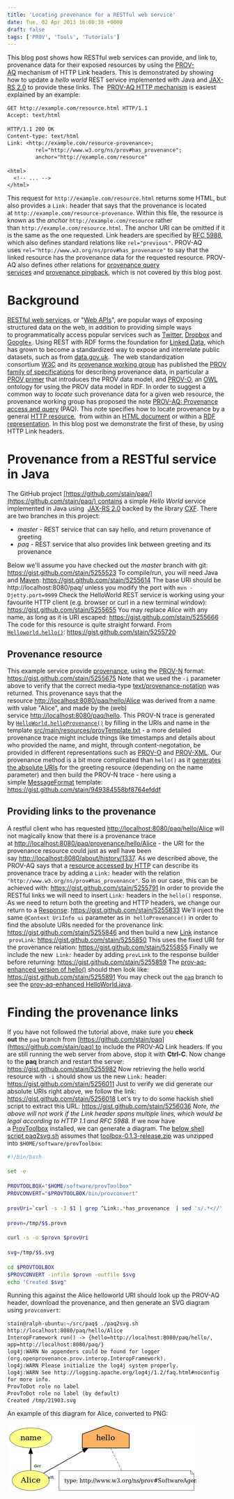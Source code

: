 ```yaml
---
title: 'Locating provenance for a RESTful web service'
date: Tue, 02 Apr 2013 16:00:38 +0000
draft: false
tags: ['PROV', 'Tools', 'Tutorials']
---
```


This blog post shows how RESTful web services can provide, and link to, provenance data for their exposed resources by using the [PROV-AQ](http://www.w3.org/TR/prov-aq/ "PROV-AQ: Provenance access and query") mechanism of HTTP Link headers. This is demonstrated by showing how to update a _hello world_ REST service implemented with Java and [JAX-RS 2.0](http://jax-rs-spec.java.net/nonav/2.0-SNAPSHOT/apidocs/index.html "JAX-RS 2.0-SNAPSHOT javadocs") to provide these links. The  [PROV-AQ HTTP mechanism](http://www.w3.org/TR/prov-aq/#resource-accessed-by-http "Resource accessed by HTTP") is easiest explained by an example: 

```http
GET http://example.com/resource.html HTTP/1.1
Accept: text/html

HTTP/1.1 200 OK
Content-type: text/html
Link: <http://example.com/resource-provenance>; 
         rel="http://www.w3.org/ns/prov#has_provenance"; 
         anchor="http://example.com/resource"

<html>
  <!-- ... -->
</html>
```

This request for `http://example.com/resource.html` returns some HTML, but also provides a `Link:` header that says that the provenance is located at `http://example.com/resource-provenance`. Within this file, the resource is known as the _anchor_ `http://example.com/resource` rather than `http://example.com/resource.html`. The anchor URI can be omitted if it is the same as the one requested. Link headers are specified by [RFC 5988](http://tools.ietf.org/html/rfc5988 "RFC5988 Web linking"), which also defines standard relations like `rel="previous"`. PROV-AQ uses `rel="http://www.w3.org/ns/prov#has_provenance"` to say that the linked resource has the provenance data for the requested resource. PROV-AQ also defines other relations for [provenance query services](http://www.w3.org/TR/2013/WD-prov-aq-20130312/#specifying-provenance-query-services "PROV-AQ: Specifying provenance query services") and [provenance pingback](http://www.w3.org/TR/2013/WD-prov-aq-20130312/#forward-provenance "PROV-AQ: Forward provenance"), which is not covered by this blog post.

Background
==========

[RESTful web services](http://shop.oreilly.com/product/9780596529260.do "Leonard Richardson, Sam Ruby: RESTful Web Services"), or "[Web APIs](http://en.wikipedia.org/wiki/Web_API "Wikipedia: Web API")", are popular ways of exposing structured data on the web, in addition to providing simple ways to programmatically access popular services such as [Twitter](https://dev.twitter.com/docs/api "Twitter REST API"), [Dropbox](https://www.dropbox.com/developers/core/api "Dropbox REST API") and [Google+](https://developers.google.com/+/api/ "Google+ REST API"). Using REST with RDF forms the foundation for [Linked Data](http://linkeddata.org/ "Linked Data"), which has grown to become a standardized way to expose and interrelate public datasets, such as from [data.gov.uk](http://data.gov.uk/linked-data "Linked Data at data.gov.uk").  The web standardization consortium [W3C](http://www.w3.org/) and its [provenance working group](http://www.w3.org/2011/prov/ "W3C Provenance working group") has published the [PROV family of specifications](http://www.w3.org/TR/prov-overview/ "W3C PROV family of provenance specifications") for describing provenance data, in particular a [PROV primer](http://www.w3.org/TR/prov-primer/ "PROV primer") that introduces the PROV data model, and [PROV-O](http://www.w3.org/TR/prov-o/ "PROV-O"), an [OWL](http://www.w3.org/TR/owl2-primer/ "W3C: OWL2 Primer") ontology for using the PROV data model in RDF. In order to suggest a common way to _locate_ such provenance data for a given web resource, the provenance working group has proposed the note [PROV-AQ: Provenance access and query](http://www.w3.org/TR/prov-aq/ "PROV-AQ: Provenance access and query") (PAQ). This note specifies how to locate provenance by a general [HTTP resource](http://www.w3.org/TR/prov-aq/#resource-accessed-by-http "Resource accessed by HTTP"),  from within an [HTML document](http://www.w3.org/TR/prov-aq/#resource-represented-as-html "Resource represented as HTML") or within a [RDF representation](http://www.w3.org/TR/prov-aq/#resource-represented-as-rdf "Resource represented as RDF"). In this blog post we demonstrate the first of these, by using HTTP Link headers.

Provenance from a RESTful service in Java
=========================================

The GitHub project [https://github.com/stain/paq/](https://github.com/stain/paq/) contains a simple _Hello World_ service implemented in Java using  [JAX-RS 2.0](http://jax-rs-spec.java.net/nonav/2.0-SNAPSHOT/apidocs/index.html "JAX-RS 2.0-SNAPSHOT javadocs") backed by the library [CXF](http://cxf.apache.org/docs/jax-rs-basics.html "CXF: JAX-RS basics"). There are two branches in this project:

*   _master_ - REST service that can say hello, and return provenance of greeting
*   _paq_ - REST service that also provides link between greeting and its provenance

Below we'll assume you have checked out the _master_ branch with git: https://gist.github.com/stain/5255523 To compile/run, you will need Java and [Maven](http://maven.apache.org/download.cgi): https://gist.github.com/stain/5255614 The base URI should be http://localhost:8080/paq/ unless you modify the port with `mvn -Djetty.port=9999` Check the HelloWorld REST service is working using your favourite HTTP client (e.g. browser or curl in a new terminal window): https://gist.github.com/stain/5255655 You may replace _Alice_ with any name, as long as it is URI escaped: https://gist.github.com/stain/5255666 The code for this resource is quite straight forward. From [`Helloworld.hello()`](https://github.com/stain/paq/blob/master/src/main/java/com/example/provaq/rest/HelloWorld.java#L22): https://gist.github.com/stain/5255720

Provenance resource
-------------------

This example service provide [provenance](http://www.w3.org/TR/prov-overview/), using the [PROV-N](http://www.w3.org/TR/prov-n/) format: https://gist.github.com/stain/5255675 Note that we used the `-i` parameter above to verify that the correct media-type [text/provenance-notation](http://www.iana.org/assignments/media-types/text/provenance-notation) was returned. This provenance says that the resource [http://localhost:8080/paq/hello/Alice](http://localhost:8080/paq/hello/Alice) was derived from a name with value "Alice", and made by the (web) service [http://localhost:8080/paq/hello](http://localhost:8080/paq/hello). This PROV-N trace is generated by [`HelloWorld.helloProvenance()`](https://github.com/stain/paq/blob/master/src/main/java/com/example/provaq/rest/HelloWorld.java#L30) by filling in the URIs and name in the template [src/main/resources/provTemplate.txt](https://github.com/stain/paq/blob/master/src/main/resources/provTemplate.txt) - a more detailed provenance trace might include things like timestamps and details about who provided the name, and might, through content-negotation, be provided in different representations such as [PROV-O](http://www.w3.org/TR/prov-o/ "W3C: The PROV ontology (PROV-O)") and [PROV-XML](http://www.w3.org/TR/prov-xml/ "W3C: The PROV XML Schema (PROV-XML)"). Our provenance method is a bit more complicated than `hello()` as it [generates the absolute URIs](http://cxf.apache.org/docs/jax-rs-basics.html#JAX-RSBasics-URIcalculationusingUriInfoandUriBuilder) for the greeting resource (depending on the name parameter) and then build the PROV-N trace - here using a simple [MessageFormat](http://docs.oracle.com/javase/7/docs/api/java/text/MessageFormat.html) template: https://gist.github.com/stain/949384558bf8764efddf

Providing links to the provenance
---------------------------------

A restful client who has requested [http://localhost:8080/paq/hello/Alice](http://localhost:8080/paq/hello/Alice) will not magically know that there is a provenance trace at [http://localhost:8080/paq/provenance/hello/Alice](http://localhost:8080/paq/provenance/hello/Alice) - the URI for the provenance resource could just as well have been say [http://localhost:8080/about/history/1337](http://localhost:8080/about/history/1337). As we described above, the PROV-AQ says that a [resource accessed by HTTP](http://www.w3.org/TR/2013/WD-prov-aq-20130312/#resource-accessed-by-http) can describe its provenance trace by adding a `Link:` header with the relation `"http://www.w3.org/ns/prov#has_provenance"`. So in our case, this can be achieved with: https://gist.github.com/stain/5255791 In order to provide the RESTful links we will need to insert `Link:` headers in the `hello()` response. As we need to return both the greeting and HTTP headers, we change our return to a [Response](http://jax-rs-spec.java.net/nonav/2.0-SNAPSHOT/apidocs/javax/ws/rs/core/Response.html "javax.ws.rs.core.Response"): https://gist.github.com/stain/5255833 We'll inject the same `@Context UriInfo ui` parameter as in  `helloProvenance()` in order to find the absolute URIs needed for the provenance link: https://gist.github.com/stain/5255846 and then build a new [Link](http://jax-rs-spec.java.net/nonav/2.0-SNAPSHOT/apidocs/javax/ws/rs/core/Link.html) instance  `provLink`: https://gist.github.com/stain/5255850 This uses the fixed URI for the provenance relation: https://gist.github.com/stain/5255855 Finally we include the new  `Link:` header by adding `provLink` to the response builder before returning: https://gist.github.com/stain/5255859 The [prov-aq-enhanced version of hello()](https://github.com/stain/paq/blob/paq/src/main/java/com/example/provaq/rest/HelloWorld.java#L28) should then look like: https://gist.github.com/stain/5255891 You may check out the [`paq`](https://github.com/stain/paq/tree/paq) branch to see the [prov-aq-enhanced HelloWorld.java](https://github.com/stain/paq/blob/paq/src/main/java/com/example/provaq/rest/HelloWorld.java).

Finding the provenance links
============================

If you have not followed the tutorial above, make sure you **check out** the `paq` branch from [https://github.com/stain/paq](https://github.com/stain/paq) to include the PROV-AQ Link headers. If you are still running the web server from above, stop it with **Ctrl-C**.  Now change to the **paq** branch and restart the server: https://gist.github.com/stain/5255982 Now retrieving the hello world resource with `-i` should show us the new `Link:` header: https://gist.github.com/stain/5256011 Just to verify we did generate our absolute URIs right above, we follow the link: https://gist.github.com/stain/5256018 Let's try to do some hackish shell script to extract this URL: https://gist.github.com/stain/5256036 _Note, the above will not work if the Link header spans multiple lines, which would be legal according to HTTP 1.1 and RFC 5988._ If we now have a [ProvToolbox](https://github.com/lucmoreau/ProvToolbox) installed, we can generate a diagram. The [below shell script paq2svg.sh](https://gist.github.com/stain/5256128/raw/483b96c4317d4416dbd9c6c366ebcf9bc4920c28/paq2svg.sh "paq2svg.sh") assumes that [toolbox-0.1.3-release.zip](http://openprovenance.org/java/maven-releases/org/openprovenance/prov/toolbox/0.1.3/toolbox-0.1.3-release.zip) was unzipped into `$HOME/software/provToolbox`: 


```bash
#!/bin/bash

set -e

PROVTOOLBOX="$HOME/software/provToolbox"
PROVCONVERT="$PROVTOOLBOX/bin/provconvert"

provUri=`curl -s -I $1 | grep ^Link:.*has_provenance  | sed 's/.*<//' | sed 's/>.*//' | head -n 1`

provn=/tmp/$$.provn

curl -s -o $provn $provUri

svg=/tmp/$$.svg

cd $PROVTOOLBOX
$PROVCONVERT -infile $provn -outfile $svg
echo "Created $svg"
```

Running this against the Alice helloworld URI should look up the PROV-AQ header, download the provenance, and then generate an SVG diagram using `provconvert`: 

    stain@ralph-ubuntu:~/src/paq$ ./paq2svg.sh http://localhost:8080/paq/hello/Alice
    InteropFramework run() -> {hello=http://localhost:8080/paq/hello/, app=http://localhost:8080/paq/}
    log4j:WARN No appenders could be found for logger (org.openprovenance.prov.interop.InteropFramework).
    log4j:WARN Please initialize the log4j system properly.
    log4j:WARN See http://logging.apache.org/log4j/1.2/faq.html#noconfig for more info.
    ProvToDot role no label
    ProvToDot role no label (by default)
    Created /tmp/21903.svg

An example of this diagram for Alice, converted to PNG: 

![PROV diagram, Alice pointing to name (derivation) and hello (attribution)](alice.png)